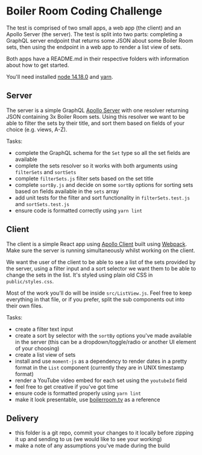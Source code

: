 # Boiler Room Coding Challenge

The test is comprised of two small apps, a web app (the client) and an Apollo Server (the server). The test is split into two parts: completing a GraphQL server endpoint that returns some JSON about some Boiler Room sets, then using the endpoint in a web app to render a list view of sets.

Both apps have a README.md in their respective folders with information about how to get started.

You'll need installed [node 14.18.0](https://nodejs.org/en/) and [yarn](https://yarnpkg.com/).

## Server

The server is a simple GraphQL [Apollo Server](https://www.apollographql.com/docs/apollo-server/getting-started/) with one resolver returning JSON containing 3x Boiler Room sets. Using this resolver we want to be able to filter the sets by their title, and sort them based on fields of your choice (e.g. views, A-Z).

Tasks:
- complete the GraphQL schema for the `Set` type so all the set fields are available
- complete the sets resolver so it works with both arguments using `filterSets` and `sortSets`
- complete `filterSets.js` filter sets based on the set title
- complete `sortBy.js` and decide on some `sortBy` options for sorting sets based on fields available in the `sets` array
- add unit tests for the filter and sort functionality in `filterSets.test.js` and `sortSets.test.js`
- ensure code is formatted correctly using `yarn lint`

## Client
The client is a simple React app using [Apollo Client](https://www.apollographql.com/docs/react/) built using [Webpack](https://webpack.js.org/). Make sure the server is running simultaneously whilst working on the client.

We want the user of the client to be able to see a list of the sets provided by the server, using a filter input and a sort selector we want them to be able to change the sets in the list. It's styled using plain old CSS in `public/styles.css`.

Most of the work you'll do will be inside `src/ListView.js`. Feel free to keep everything in that file, or if you prefer, split the sub components out into their own files.

Tasks:
- create a filter text input
- create a sort by selector with the `sortBy` options you've made available in the server (this can be a dropdown/toggle/radio or another UI element of your choosing)
- create a list view of sets
- install and use `moment-js` as a dependency to render dates in a pretty format in the `List` component (currently they are in UNIX timestamp format)
- render a YouTube video embed for each set using the `youtubeId` field
- feel free to get creative if you've got time
- ensure code is formatted properly using `yarn lint`
- make it look presentable, use [boilerroom.tv](https://boilerroom.tv/) as a reference

## Delivery
- this folder is a git repo, commit your changes to it locally before zipping it up and sending to us (we would like to see your working)
- make a note of any assumptions you've made during the build
